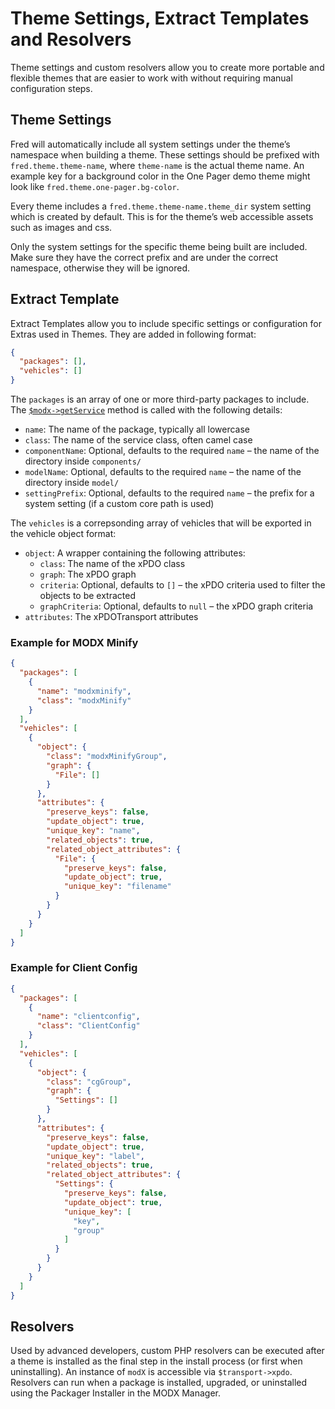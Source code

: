 # Theme Settings, Extract Templates and Resolvers

Theme settings and custom resolvers allow you to create more portable and flexible themes that are easier to work with without requiring manual configuration steps. 

## Theme Settings

Fred will automatically include all system settings under the theme’s namespace when building a theme. These settings should be prefixed with `fred.theme.theme-name`, where `theme-name` is the actual theme name. An example key for a background color in the One Pager demo theme might look like `fred.theme.one-pager.bg-color`.

Every theme includes a `fred.theme.theme-name.theme_dir` system setting which is created by default. This is for the theme’s web accessible assets such as images and css.

Only the system settings for the specific theme being built are included. Make sure they have the correct prefix and are under the correct namespace, otherwise they will be ignored.

## Extract Template

Extract Templates allow you to include specific settings or configuration for Extras used in Themes. They are added in following format:

```json
{
  "packages": [],
  "vehicles": []
}
```

The `packages` is an array of one or more third-party packages to include. The [`$modx->getService`](https://github.com/modxcms/xpdo/blob/2.x/xpdo/xpdo.class.php#L1224) method is called with the following details:

- `name`: The name of the package, typically all lowercase
- `class`: The name of the service class, often camel case
- `componentName`: Optional, defaults to the required `name` – the name of the directory inside `components/`
- `modelName`: Optional, defaults to  the required `name` – the name of the directory inside `model/`
- `settingPrefix`: Optional, defaults to  the required `name` – the prefix for a system setting (if a custom core path is used)

The `vehicles` is a correpsonding array of vehicles that will be exported in the vehicle object format:

- `object`: A wrapper containing the following attributes:
    + `class`: The name of the xPDO class
    + `graph`: The xPDO graph
    + `criteria`: Optional, defaults to `[]` – the xPDO criteria used to filter the objects to be extracted
    + `graphCriteria`: Optional, defaults to `null` – the xPDO graph criteria 
- `attributes`: The xPDOTransport attributes

### Example for MODX Minify
```json
{
  "packages": [
    {
      "name": "modxminify",
      "class": "modxMinify"
    }
  ],
  "vehicles": [
    {
      "object": {
        "class": "modxMinifyGroup",
        "graph": {
          "File": []
        }
      },
      "attributes": {
        "preserve_keys": false,
        "update_object": true,
        "unique_key": "name",
        "related_objects": true,
        "related_object_attributes": {
          "File": {
            "preserve_keys": false,
            "update_object": true,
            "unique_key": "filename"
          }
        }
      }
    }
  ]
}
```

### Example for Client Config
```json
{
  "packages": [
    {
      "name": "clientconfig",
      "class": "ClientConfig"
    }
  ],
  "vehicles": [
    {
      "object": {
        "class": "cgGroup",
        "graph": {
          "Settings": []
        }
      },
      "attributes": {
        "preserve_keys": false,
        "update_object": true,
        "unique_key": "label",
        "related_objects": true,
        "related_object_attributes": {
          "Settings": {
            "preserve_keys": false,
            "update_object": true,
            "unique_key": [
              "key",
              "group"
            ]
          }
        }
      }
    }
  ]
}
```

## Resolvers

Used by advanced developers, custom PHP resolvers can be executed after a theme is installed as the final step in the install process (or first when uninstalling). An instance of `modX` is accessible via `$transport->xpdo`. Resolvers can run when a package is installed, upgraded, or uninstalled using the Packager Installer in the MODX Manager.